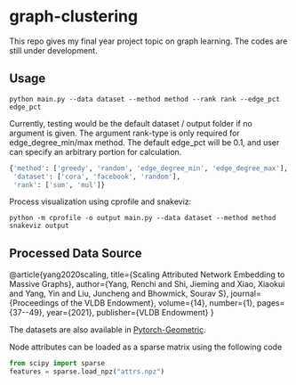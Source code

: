 # graph-clustering
This repo gives my final year project topic on graph learning. The codes are still under development.

## Usage
```commandline
python main.py --data dataset --method method --rank rank --edge_pct edge_pct
```
Currently, testing would be the default dataset / output folder if no argument is given.
The argument rank-type is only required for edge_degree_min/max method.
The default edge_pct will be 0.1, and user can specify an arbitrary portion for calculation.

```python
{'method': ['greedy', 'random', 'edge_degree_min', 'edge_degree_max'], 
 'dataset': ['cora', 'facebook', 'random'], 
 'rank': ['sum', 'mul']}
```
Process visualization using cprofile and snakeviz:
```commandline
python -m cprofile -o output main.py --data dataset --method method
snakeviz output
```

## Processed Data Source
@article{yang2020scaling,
  title={Scaling Attributed Network Embedding to Massive Graphs},
  author={Yang, Renchi and Shi, Jieming and Xiao, Xiaokui and Yang, Yin and Liu, Juncheng and Bhowmick, Sourav S},
  journal={Proceedings of the VLDB Endowment},
  volume={14},
  number={1},
  pages={37--49},
  year={2021},
  publisher={VLDB Endowment}
}

The datasets are also available in [Pytorch-Geometric](https://pytorch-geometric.readthedocs.io/en/latest/modules/datasets.html#torch_geometric.datasets.AttributedGraphDataset). 

Node attributes can be loaded as a sparse matrix using the following code

```python
from scipy import sparse
features = sparse.load_npz("attrs.npz")
```